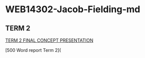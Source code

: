 # WEB14302-Jacob-Fielding-md

## TERM 2 
[TERM 2 FINAL CONCEPT PRESENTATION](https://github.com/Jacobisagit/WEB14302-Jacob-Fielding-md/blob/master/PENNY%20UP.pdf)

[500 Word report Term 2](

